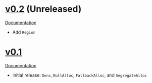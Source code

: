 # [v0.2](https://github.com/TimDiekmann/alloc-compose/tree/v0.2.0) (Unreleased)

[Documentation](https://docs.rs/alloc-compose/0.2.0/alloc_compose/)

- Add `Region`

# [v0.1](https://github.com/TimDiekmann/alloc-compose/tree/v0.1.0)

[Documentation](https://docs.rs/alloc-compose/0.1.0/alloc_compose/)

- Initial release: `Owns`, `NullAlloc`, `FallbackAlloc`, and `SegregateAlloc`
